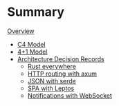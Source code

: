 # Summary

<!-- 
    mdBook Documentation:
    https://rust-lang.github.io/mdBook/
-->

[Overview](./overview.md)

- [C4 Model](./c4.md)
- [4+1 Model](./4plus1.md)
- [Architecture Decision Records](./ADR/index.md)
    - [Rust everywhere](./ADR/001_rust.md)
    - [HTTP routing with axum](./ADR/002_axum.md)
    - [JSON with serde](./ADR/003_serde.md)
    - [SPA with Leptos](./ADR/004_leptos.md)
    - [Notifications with WebSocket](./ADR/005_websocket.md)

